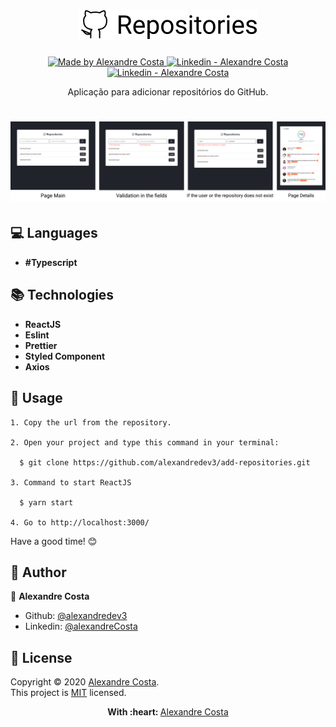 <h1 align="center">
  <img src="https://github.com/alexandredev3/add-repositories/blob/master/logo%20repositories.png" />
</h1>

<p align="center">
  <a href="https://github.com/alexandredev3" target="_blank">
    <img alt="Made by Alexandre Costa" src="https://img.shields.io/badge/made%20by-Alexandre_Costa-informational">
  </a>
  
  <a href="https://www.linkedin.com/in/alexandre-costa-401699199/" target="_blank" >
    <img alt="Linkedin - Alexandre Costa" src="https://img.shields.io/badge/Linkedin--%23F8952D?style=social&logo=linkedin">
  </a>
  <a href="https://github.com/alexandredev3" target="_blank" >
    <img alt="Linkedin - Alexandre Costa" src="https://img.shields.io/badge/Github--%23F8952D?style=social&logo=github">
  </a>
 </p>

<p align="center">
  Aplicação para adicionar repositórios do GitHub.
</p>

<h1>
  <img src="https://github.com/alexandredev3/add-repositories/blob/master/presentation%20image.png"/>
</h1>

## :computer: Languages

  - **#Typescript**
  
## :books: Technologies

  - **ReactJS**
  - **Eslint**
  - **Prettier**
  - **Styled Component**
  - **Axios**
  
 ## :scroll: Usage
    1. Copy the url from the repository.

    2. Open your project and type this command in your terminal:
    
      $ git clone https://github.com/alexandredev3/add-repositories.git
      
    3. Command to start ReactJS

      $ yarn start

    4. Go to http://localhost:3000/
    
  Have a good time! :blush:
  
## :bust_in_silhouette: Author 

:man: **Alexandre Costa**

  * Github: [@alexandredev3](https://github.com/alexandredev3)
  * Linkedin: [@alexandreCosta](https://www.linkedin.com/in/alexandre-costa-401699199/)

## 📝 License

Copyright © 2020 [Alexandre Costa](https://github.com/alexandredev3).<br />
This project is [MIT](https://github.com/alexandredev3/add-repositories/blob/master/LICENSE.txt) licensed.

<p align="center">
  <strong> With :heart: </strong> <a target="_blank" href="https://github.com/alexandredev3">Alexandre Costa</a>
</p>
